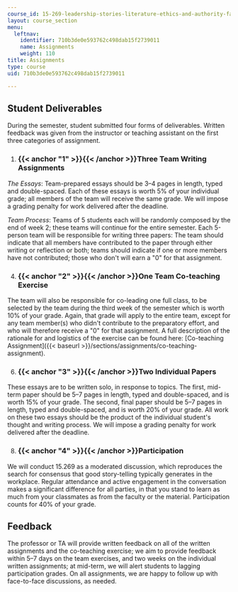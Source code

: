 ```yaml
---
course_id: 15-269-leadership-stories-literature-ethics-and-authority-fall-2015
layout: course_section
menu:
  leftnav:
    identifier: 710b3de0e593762c498dab15f2739011
    name: Assignments
    weight: 110
title: Assignments
type: course
uid: 710b3de0e593762c498dab15f2739011

---
```


Student Deliverables
--------------------

During the semester, student submitted four forms of deliverables. Written feedback was given from the instructor or teaching assistant on the first three categories of assignment.

1.  ### {{< anchor "1" >}}{{< /anchor >}}Three Team Writing Assignments
    

_The Essays_: Team-prepared essays should be 3–4 pages in length, typed and double-spaced. Each of these essays is worth 5% of your individual grade; all members of the team will receive the same grade. We will impose a grading penalty for work delivered after the deadline.

_Team Process_: Teams of 5 students each will be randomly composed by the end of week 2; these teams will continue for the entire semester. Each 5-person team will be responsible for writing three papers: The team should indicate that all members have contributed to the paper through either writing or reflection or both; teams should indicate if one or more members have not contributed; those who don't will earn a "0" for that assignment.

4.  ### {{< anchor "2" >}}{{< /anchor >}}One Team Co-teaching Exercise
    

The team will also be responsible for co-leading one full class, to be selected by the team during the third week of the semester which is worth 10% of your grade. Again, that grade will apply to the entire team, except for any team member(s) who didn't contribute to the preparatory effort, and who will therefore receive a "0" for that assignment. A full description of the rationale for and logistics of the exercise can be found here: [Co-teaching Assignment]({{< baseurl >}}/sections/assignments/co-teaching-assignment).

6.  ### {{< anchor "3" >}}{{< /anchor >}}Two Individual Papers
    

These essays are to be written solo, in response to topics. The first, mid-term paper should be 5–7 pages in length, typed and double-spaced, and is worth 15% of your grade. The second, final paper should be 5–7 pages in length, typed and double-spaced, and is worth 20% of your grade. All work on these two essays should be the product of the individual student's thought and writing process. We will impose a grading penalty for work delivered after the deadline.

8.  ### {{< anchor "4" >}}{{< /anchor >}}Participation
    

We will conduct 15.269 as a moderated discussion, which reproduces the search for consensus that good story-telling typically generates in the workplace. Regular attendance and active engagement in the conversation makes a significant difference for all parties, in that you stand to learn as much from your classmates as from the faculty or the material. Participation counts for 40% of your grade.

Feedback
--------

The professor or TA will provide written feedback on all of the written assignments and the co-teaching exercise; we aim to provide feedback within 5–7 days on the team exercises, and two weeks on the individual written assignments; at mid-term, we will alert students to lagging participation grades. On all assignments, we are happy to follow up with face-to-face discussions, as needed.